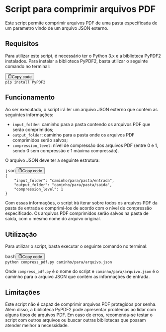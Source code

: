
# Script para comprimir arquivos PDF

Este script permite comprimir arquivos PDF de uma pasta especificada de um parametro vindo de um arquivo JSON externo.

## Requisitos

Para utilizar este script, é necessário ter o Python 3.x e a biblioteca PyPDF2 instalados. Para instalar a biblioteca PyPDF2, basta utilizar o seguinte comando no terminal:

<pre><div class="bg-black mb-4 rounded-md"><div class="flex items-center relative text-gray-200 bg-gray-800 px-4 py-2 text-xs font-sans"><button class="flex ml-auto gap-2"><svg stroke="currentColor" fill="none" stroke-width="2" viewBox="0 0 24 24" stroke-linecap="round" stroke-linejoin="round" class="h-4 w-4" height="1em" width="1em" xmlns="http://www.w3.org/2000/svg"><path d="M16 4h2a2 2 0 0 1 2 2v14a2 2 0 0 1-2 2H6a2 2 0 0 1-2-2V6a2 2 0 0 1 2-2h2"></path><rect x="8" y="2" width="8" height="4" rx="1" ry="1"></rect></svg>Copy code</button></div><div class="p-4 overflow-y-auto"><code class="!whitespace-pre hljs">pip install PyPDF2
</code></div></div></pre>

## Funcionamento

Ao ser executado, o script irá ler um arquivo JSON externo que contém as seguintes informações:

* `input_folder`: caminho para a pasta contendo os arquivos PDF que serão comprimidos;
* `output_folder`: caminho para a pasta onde os arquivos PDF comprimidos serão salvos;
* `compression_level`: nível de compressão dos arquivos PDF (entre 0 e 1, sendo 0 sem compressão e 1 máxima compressão).

O arquivo JSON deve ter a seguinte estrutura:

<pre><div class="bg-black mb-4 rounded-md"><div class="flex items-center relative text-gray-200 bg-gray-800 px-4 py-2 text-xs font-sans"><span class="">json</span><button class="flex ml-auto gap-2"><svg stroke="currentColor" fill="none" stroke-width="2" viewBox="0 0 24 24" stroke-linecap="round" stroke-linejoin="round" class="h-4 w-4" height="1em" width="1em" xmlns="http://www.w3.org/2000/svg"><path d="M16 4h2a2 2 0 0 1 2 2v14a2 2 0 0 1-2 2H6a2 2 0 0 1-2-2V6a2 2 0 0 1 2-2h2"></path><rect x="8" y="2" width="8" height="4" rx="1" ry="1"></rect></svg>Copy code</button></div><div class="p-4 overflow-y-auto"><code class="!whitespace-pre hljs language-json">{
    "input_folder": "caminho/para/pasta/entrada",
    "output_folder": "caminho/para/pasta/saida",
    "compression_level": 1
}
</code></div></div></pre>

Com essas informações, o script irá iterar sobre todos os arquivos PDF da pasta de entrada e comprimi-los de acordo com o nível de compressão especificado. Os arquivos PDF comprimidos serão salvos na pasta de saída, com o mesmo nome do arquivo original.

## Utilização

Para utilizar o script, basta executar o seguinte comando no terminal:

<pre><div class="bg-black mb-4 rounded-md"><div class="flex items-center relative text-gray-200 bg-gray-800 px-4 py-2 text-xs font-sans"><span class="">bash</span><button class="flex ml-auto gap-2"><svg stroke="currentColor" fill="none" stroke-width="2" viewBox="0 0 24 24" stroke-linecap="round" stroke-linejoin="round" class="h-4 w-4" height="1em" width="1em" xmlns="http://www.w3.org/2000/svg"><path d="M16 4h2a2 2 0 0 1 2 2v14a2 2 0 0 1-2 2H6a2 2 0 0 1-2-2V6a2 2 0 0 1 2-2h2"></path><rect x="8" y="2" width="8" height="4" rx="1" ry="1"></rect></svg>Copy code</button></div><div class="p-4 overflow-y-auto"><code class="!whitespace-pre hljs language-bash">python compress_pdf.py caminho/para/arquivo.json
</code></div></div></pre>

Onde `compress_pdf.py` é o nome do script e `caminho/para/arquivo.json` é o caminho para o arquivo JSON que contém as informações de entrada.

## Limitações

Este script não é capaz de comprimir arquivos PDF protegidos por senha. Além disso, a biblioteca PyPDF2 pode apresentar problemas ao lidar com alguns tipos de arquivos PDF. Em caso de erros, recomenda-se testar o script com outros arquivos ou buscar outras bibliotecas que possam atender melhor a necessidade.

